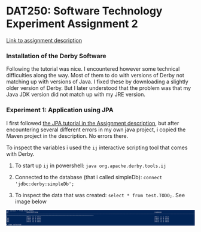 # DAT250: Software Technology Experiment Assignment 2
[Link to assignment description](https://github.com/selabhvl/dat250public/blob/master/expassignments/expass2.md)

### Installation of the Derby Software

Following the tutorial was nice. I encountered however some technical difficulties along the way. Most of them to do with versions of Derby not matching up with versions of Java. I fixed these by downloading a slightly older version of Derby. But I later understood that the problem was that my Java JDK version did not match up with my JRE version.  

### Experiment 1: Application using JPA

I first followed [the JPA tutorial in the Assignment description](https://www.vogella.com/tutorials/JavaPersistenceAPI/article.html#installation), but after encountering several different errors in my own java project, i copied the Maven project in the description. No errors there. 

To inspect the variables i used the `ij` interactive scripting tool that comes with Derby. 

1. To start up `ij` in powershell: ```java org.apache.derby.tools.ij```

2. Connected to the database (that i called simpleDb): `connect 'jdbc:derby:simpleDb';`

3. To inspect the data that was created: `select * from test.TODO;`. See image below

![Inspecting data](/images/inspectTable.png)
